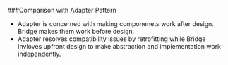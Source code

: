 ###Comparison with Adapter Pattern
  - Adapter is concerned with making componenets work after design. Bridge makes them work before design.
  - Adapter resolves compatibility issues by retrofitting while Bridge invloves upfront design to
  make abstraction and implementation work independently. 
